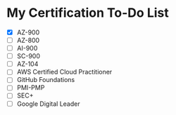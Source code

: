 # My Certification To-Do List

- [x] AZ-900
- [ ] AZ-800
- [ ] AI-900
- [ ] SC-900
- [ ] AZ-104
- [ ] AWS Certified Cloud Practitioner
- [ ] GitHub Foundations
- [ ] PMI-PMP
- [ ] SEC+
- [ ] Google Digital Leader

